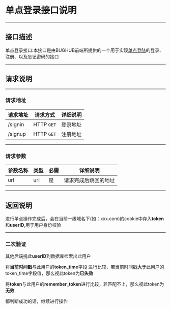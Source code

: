 # 单点登录接口说明

----------

## 接口描述

单点登录接口:本接口是由BUGHUB前端所提供的一个用于实现[单点登陆](https://yq.aliyun.com/articles/42566)的登录、注册、以及忘记密码的接口

----------

## 请求说明

----------

### 请求地址

请求地址|请求方式|详细说明
|---|---|---|
/signin|HTTP ```GET```|登录地址
/signup|HTTP ```GET```|注册地址

----------

### 请求参数

参数名称|类型|必需|详细说明
|---|---|---|---|
|url|url|是|请求完成后跳回的地址|

----------

## 返回说明

进行单点操作完成后，会在当前一级域名下(如：xxx.com)的cookie中存入**token**和**userID**,用于用户身份校验

----------

### 二次验证

其他后端携此**userID**到数据库检索出此用户

将**当前时间戳**与此用户的**token_time**字段 进行比较，若当前时间戳**大于**此用户的token_time字段值，那么视此token为**已失效**

将**token**与此用户的**remember_token**进行比较，若匹配不上，那么视此token为**无效**

都判断成功的话，继续进行操作
